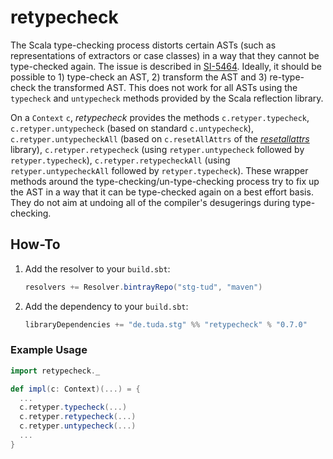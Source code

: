 # retypecheck

The Scala type-checking process distorts certain ASTs (such as representations
of extractors or case classes) in a way that they cannot be type-checked again.
The issue is described in [SI-5464](http://issues.scala-lang.org/browse/SI-5464).
Ideally, it should be possible to 1) type-check an AST, 2) transform the AST and
3) re-type-check the transformed AST. This does not work for all ASTs using the
`typecheck` and `untypecheck` methods provided by the Scala reflection library.

On a `Context` `c`, *retypecheck* provides the methods `c.retyper.typecheck`,
`c.retyper.untypecheck` (based on standard `c.untypecheck`),
`c.retyper.untypecheckAll` (based on `c.resetAllAttrs` of the
*[resetallattrs](http://github.com/scalamacros/resetallattrs)* library),
`c.retyper.retypecheck` (using `retyper.untypecheck` followed by
`retyper.typecheck`), `c.retyper.retypecheckAll` (using `retyper.untypecheckAll`
followed by `retyper.typecheck`). These wrapper methods around the
type-checking/un-type-checking process try to fix up the AST in a way that it
can be type-checked again on a best effort basis. They do not aim at undoing all
of the compiler's desugerings during type-checking.

## How-To

1. Add the resolver to your `build.sbt`:

   ```scala
   resolvers += Resolver.bintrayRepo("stg-tud", "maven")
   ```
   
2. Add the dependency to your `build.sbt`:

   ```scala
   libraryDependencies += "de.tuda.stg" %% "retypecheck" % "0.7.0"
   ```

### Example Usage

```scala
import retypecheck._

def impl(c: Context)(...) = {
  ...
  c.retyper.typecheck(...)
  c.retyper.retypecheck(...)
  c.retyper.untypecheck(...)
  ...
}
```
